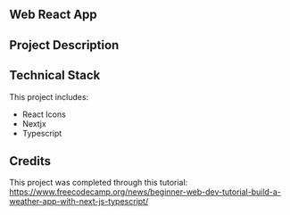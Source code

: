 ## Web React App

## Project Description

## Technical Stack

This project includes:

- React Icons
- Nextjx
- Typescript

## Credits

This project was completed through this tutorial: https://www.freecodecamp.org/news/beginner-web-dev-tutorial-build-a-weather-app-with-next-js-typescript/
